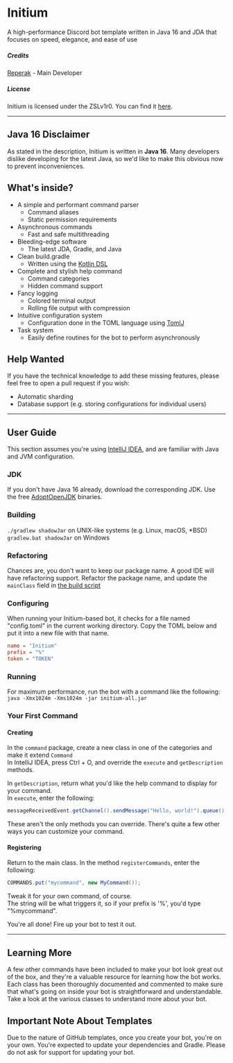 # Initium
A high-performance Discord bot template written in Java 16 and JDA that focuses on speed, elegance, and ease of use

##### Credits
[Reperak](https://github.com/ReperakPro) - Main Developer

##### License
Initium is licensed under the ZSLv1r0. You can find it [here](LICENSE).
____

## Java 16 Disclaimer
As stated in the description, Initium is written in **Java 16**.
Many developers dislike developing for the latest Java, so we'd like to make this obvious now to prevent inconveniences.

## What's inside?
* A simple and performant command parser
  * Command aliases
  * Static permission requirements
* Asynchronous commands
  * Fast and safe multithreading
* Bleeding-edge software
  * The latest JDA, Gradle, and Java
* Clean build.gradle
  * Written using the [Kotlin DSL](https://docs.gradle.org/current/userguide/kotlin_dsl.html)
* Complete and stylish help command
  * Command categories
  * Hidden command support
* Fancy logging
  * Colored terminal output 
  * Rolling file output with compression
* Intuitive configuration system
  * Configuration done in the TOML language using [TomlJ](https://github.com/tomlj/tomlj)
* Task system
  * Easily define routines for the bot to perform asynchronously

## Help Wanted
If you have the technical knowledge to add these missing features, please feel free to open a pull request if you wish:
* Automatic sharding
* Database support (e.g. storing configurations for individual users)
____

## User Guide
This section assumes you're using [IntelliJ IDEA](https://www.jetbrains.com/idea), and are familiar with Java and JVM configuration.

### JDK
If you don't have Java 16 already, download the corresponding JDK. Use the free [AdoptOpenJDK](https://adoptopenjdk.net/?variant=openjdk16&jvmVariant=hotspot) binaries.

### Building
`./gradlew shadowJar` on UNIX-like systems (e.g. Linux, macOS, *BSD)<br>
`gradlew.bat shadowJar` on Windows

### Refactoring
Chances are, you don't want to keep our package name. A good IDE will have refactoring support.
Refactor the package name, and update the `mainClass` field in [the build script](build.gradle.kts)

### Configuring
When running your Initium-based bot, it checks for a file named "config.toml" in the current working directory. Copy the TOML below and put it into a new file with that name.
```toml
name = "Initium"
prefix = "%"
token = "TOKEN"
```

### Running
For maximum performance, run the bot with a command like the following:<br>
`java -Xmx1024m -Xms1024m -jar initium-all.jar`

### Your First Command
#### Creating
In the `command` package, create a new class in one of the categories and make it extend `Command`<br>
In IntelliJ IDEA, press Ctrl + O, and override the `execute` and `getDescription` methods.

In `getDescription`, return what you'd like the help command to display for your command.<br>
In `execute`, enter the following:
```java
messageReceivedEvent.getChannel().sendMessage("Hello, world!").queue();
```

These aren't the only methods you can override. There's quite a few other ways you can customize your command.

#### Registering
Return to the main class. In the method `registerCommands`, enter the following:
```java
COMMANDS.put("mycommand", new MyCommand());
```
Tweak it for your own command, of course.<br>
The string will be what triggers it, so if your prefix is '%', you'd type "%mycommand".

You're all done! Fire up your bot to test it out.
____

## Learning More
A few other commands have been included to make your bot look great out of the box,
and they're a valuable resource for learning how the bot works. Each class has been thoroughly documented and commented
to make sure that what's going on inside your bot is straightforward and understandable.
Take a look at the various classes to understand more about your bot.

## Important Note About Templates
Due to the nature of GitHub templates, once you create your bot, you're on your own.
You're expected to update your dependencies and Gradle. Please do not ask for support for updating your bot.
